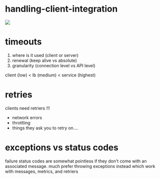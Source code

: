 # handling-client-integration

![](attachments/client-integration-flow.png)

# timeouts
1. where is it used (client or server)
2. renewal (keep alive vs absolute)
3. granularity (connection level vs API level)

client (low) < lb (medium) < service (highest)

# retries
clients need retriers !!!
- network errors
- throttling
- things they ask you to retry on....

# exceptions vs status codes
failure status codes are somewhat pointless if they don't come with an associated message. much prefer throwing exceptions instead which work with messages, metrics, and retriers